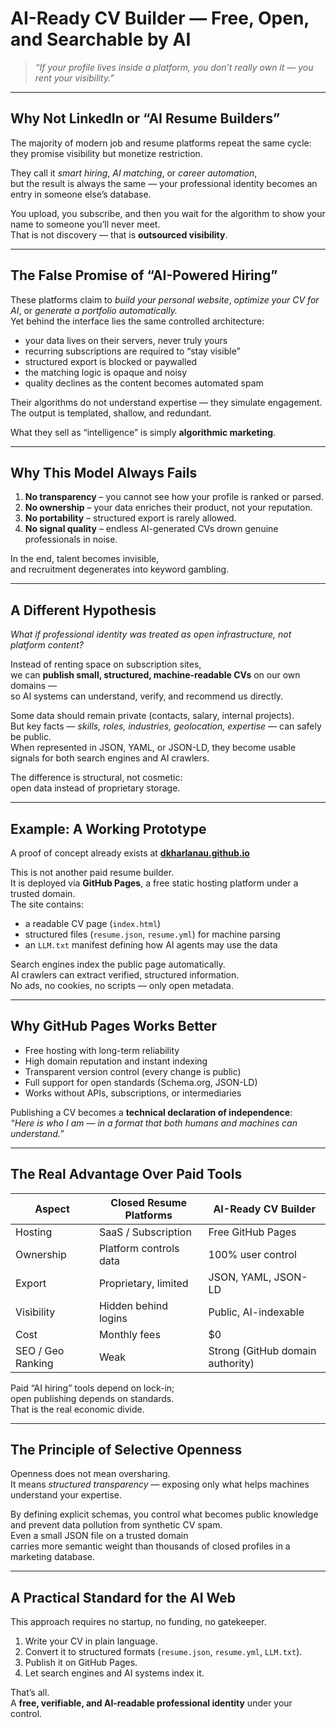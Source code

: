 # AI-Ready CV Builder — Free, Open, and Searchable by AI  

> *“If your profile lives inside a platform, you don’t really own it — you rent your visibility.”*  

---

## Why Not LinkedIn or “AI Resume Builders”

The majority of modern job and resume platforms repeat the same cycle:  
they promise visibility but monetize restriction.  

They call it *smart hiring*, *AI matching*, or *career automation*,  
but the result is always the same — your professional identity becomes an entry in someone else’s database.  

You upload, you subscribe, and then you wait for the algorithm to show your name to someone you’ll never meet.  
That is not discovery — that is **outsourced visibility**.

---

## The False Promise of “AI-Powered Hiring”

These platforms claim to *build your personal website*, *optimize your CV for AI*, or *generate a portfolio automatically.*  
Yet behind the interface lies the same controlled architecture:

- your data lives on their servers, never truly yours  
- recurring subscriptions are required to “stay visible”  
- structured export is blocked or paywalled  
- the matching logic is opaque and noisy  
- quality declines as the content becomes automated spam  

Their algorithms do not understand expertise — they simulate engagement.  
The output is templated, shallow, and redundant.

What they sell as “intelligence” is simply **algorithmic marketing**.  

---

## Why This Model Always Fails

1. **No transparency** – you cannot see how your profile is ranked or parsed.  
2. **No ownership** – your data enriches their product, not your reputation.  
3. **No portability** – structured export is rarely allowed.  
4. **No signal quality** – endless AI-generated CVs drown genuine professionals in noise.  

In the end, talent becomes invisible,  
and recruitment degenerates into keyword gambling.

---

## A Different Hypothesis

*What if professional identity was treated as open infrastructure, not platform content?*  

Instead of renting space on subscription sites,  
we can **publish small, structured, machine-readable CVs** on our own domains —  
so AI systems can understand, verify, and recommend us directly.  

Some data should remain private (contacts, salary, internal projects).  
But key facts — *skills, roles, industries, geolocation, expertise* — can safely be public.  
When represented in JSON, YAML, or JSON-LD, they become usable signals for both search engines and AI crawlers.

The difference is structural, not cosmetic:  
open data instead of proprietary storage.  

---

## Example: A Working Prototype  

A proof of concept already exists at  [**dkharlanau.github.io**](https://dkharlanau.github.io/)  

This is not another paid resume builder.  
It is deployed via **GitHub Pages**, a free static hosting platform under a trusted domain.  
The site contains:  

- a readable CV page (`index.html`)  
- structured files (`resume.json`, `resume.yml`) for machine parsing  
- an `LLM.txt` manifest defining how AI agents may use the data  

Search engines index the public page automatically.  
AI crawlers can extract verified, structured information.  
No ads, no cookies, no scripts — only open metadata.  

---

## Why GitHub Pages Works Better  

- Free hosting with long-term reliability  
- High domain reputation and instant indexing  
- Transparent version control (every change is public)  
- Full support for open standards (Schema.org, JSON-LD)  
- Works without APIs, subscriptions, or intermediaries  

Publishing a CV becomes a **technical declaration of independence**:  
*“Here is who I am — in a format that both humans and machines can understand.”*  

---

## The Real Advantage Over Paid Tools  

| Aspect | Closed Resume Platforms | AI-Ready CV Builder |
|--------|--------------------------|---------------------|
| Hosting | SaaS / Subscription | Free GitHub Pages |
| Ownership | Platform controls data | 100% user control |
| Export | Proprietary, limited | JSON, YAML, JSON-LD |
| Visibility | Hidden behind logins | Public, AI-indexable |
| Cost | Monthly fees | $0 |
| SEO / Geo Ranking | Weak | Strong (GitHub domain authority) |

Paid “AI hiring” tools depend on lock-in;  
open publishing depends on standards.  
That is the real economic divide.

---

## The Principle of Selective Openness  

Openness does not mean oversharing.  
It means *structured transparency* — exposing only what helps machines understand your expertise.  

By defining explicit schemas, you control what becomes public knowledge  
and prevent data pollution from synthetic CV spam.  
Even a small JSON file on a trusted domain  
carries more semantic weight than thousands of closed profiles in a marketing database.  

---

## A Practical Standard for the AI Web  

This approach requires no startup, no funding, no gatekeeper.  

1. Write your CV in plain language.  
2. Convert it to structured formats (`resume.json`, `resume.yml`, `LLM.txt`).  
3. Publish it on GitHub Pages.  
4. Let search engines and AI systems index it.  

That’s all.  
A **free, verifiable, and AI-readable professional identity** under your control.  

